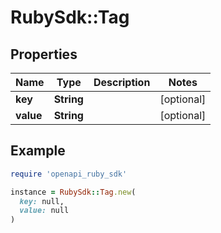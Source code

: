 # RubySdk::Tag

## Properties

| Name | Type | Description | Notes |
| ---- | ---- | ----------- | ----- |
| **key** | **String** |  | [optional] |
| **value** | **String** |  | [optional] |

## Example

```ruby
require 'openapi_ruby_sdk'

instance = RubySdk::Tag.new(
  key: null,
  value: null
)
```

